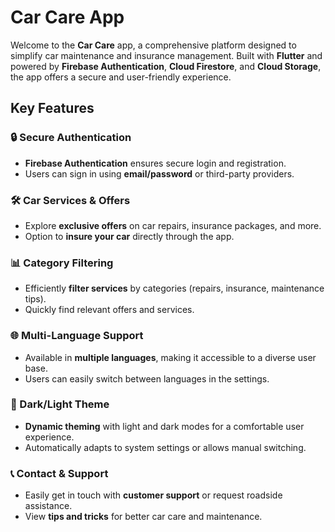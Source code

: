# Car Care App

Welcome to the **Car Care** app, a comprehensive platform designed to simplify car maintenance and insurance management. Built with **Flutter** and powered by **Firebase Authentication**, **Cloud Firestore**, and **Cloud Storage**, the app offers a secure and user-friendly experience.

## Key Features

### 🔒 Secure Authentication
- **Firebase Authentication** ensures secure login and registration.
- Users can sign in using **email/password** or third-party providers.

### 🛠️ Car Services & Offers
- Explore **exclusive offers** on car repairs, insurance packages, and more.
- Option to **insure your car** directly through the app.

### 📊 Category Filtering
- Efficiently **filter services** by categories (repairs, insurance, maintenance tips).
- Quickly find relevant offers and services.

### 🌐 Multi-Language Support
- Available in **multiple languages**, making it accessible to a diverse user base.
- Users can easily switch between languages in the settings.

### 🌙 Dark/Light Theme
- **Dynamic theming** with light and dark modes for a comfortable user experience.
- Automatically adapts to system settings or allows manual switching.

### 📞 Contact & Support
- Easily get in touch with **customer support** or request roadside assistance.
- View **tips and tricks** for better car care and maintenance.


